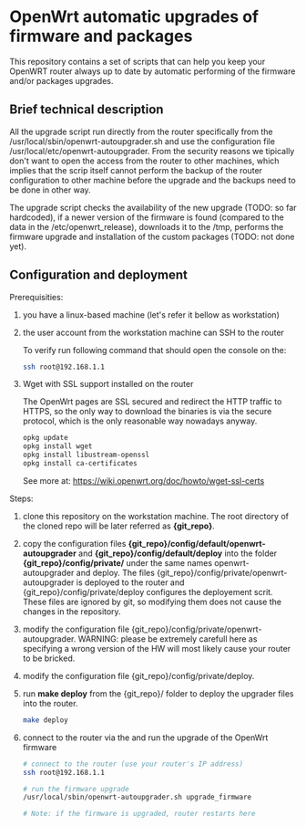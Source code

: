# OpenWrt automatic upgrades of firmware and packages

This repository contains a set of scripts that can help you keep your OpenWRT router always up to date by automatic performing of the firmware and/or packages upgrades.

## Brief technical description

All the upgrade script run directly from the router specifically from the /usr/local/sbin/openwrt-autoupgrader.sh and use the configuration file /usr/local/etc/openwrt-autoupgrader. From the security reasons we tipically don't want to open the access from the router to other machines, which implies that the scrip itself cannot perform the backup of the router configuration to other machine before the upgrade and the backups need to be done in other way.

The upgrade script checks the availability of the new upgrade (TODO: so far hardcoded), if a newer version of the firmware is found (compared to the data in the /etc/openwrt_release), downloads it to the /tmp, performs the firmware upgrade and installation of the custom packages (TODO: not done yet).

## Configuration and deployment

Prerequisities:

1) you have a linux-based machine (let's refer it bellow as workstation)

2) the user account from the workstation machine can SSH to the router

    To verify run following command that should open the console on the:

    ```bash
    ssh root@192.168.1.1
    ```

3) Wget with SSL support installed on the router

    The OpenWrt pages are SSL secured and redirect the HTTP traffic to HTTPS, so the only way to download the binaries is via the secure
    protocol, which is the only reasonable way nowadays anyway.

    ```bash
    opkg update
    opkg install wget
    opkg install libustream-openssl
    opkg install ca-certificates
    ```

    See more at: https://wiki.openwrt.org/doc/howto/wget-ssl-certs

Steps:

1) clone this repository on the workstation machine. The root directory of the cloned repo will be later referred as **{git_repo}**.

2) copy the configuration files **{git_repo}/config/default/openwrt-autoupgrader** and **{git_repo}/config/default/deploy** into the folder **{git_repo}/config/private/** under the same names openwrt-autoupgrader and deploy. The files {git_repo}/config/private/openwrt-autoupgrader is deployed to the router and {git_repo}/config/private/deploy configures the deployement scrit. These files are ignored by git, so modifying them does not cause the changes in the repository.

3) modify the configuration file {git_repo}/config/private/openwrt-autoupgrader. WARNING: please be extremely carefull here as specifying a wrong version of the HW will most likely cause your router to be bricked.

4) modify the configuration file {git_repo}/config/private/deploy.

5) run **make deploy** from the {git_repo}/ folder to deploy the upgrader files into the router.

    ```bash
    make deploy
    ```

6) connect to the router via the and run the upgrade of the OpenWrt firmware

    ```bash
    # connect to the router (use your router's IP address)
    ssh root@192.168.1.1

    # run the firmware upgrade
    /usr/local/sbin/openwrt-autoupgrader.sh upgrade_firmware

    # Note: if the firmware is upgraded, router restarts here
    ```
